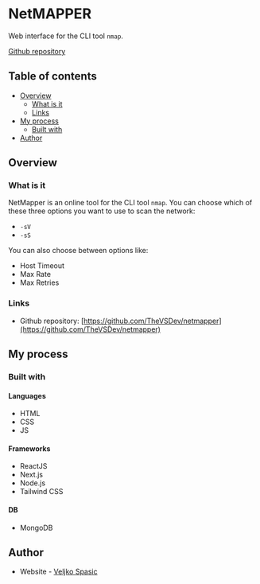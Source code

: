 # NetMAPPER

Web interface for the CLI tool `nmap`.

[Github repository](https://github.com/TheVSDev/netmapper)

## Table of contents

- [Overview](#overview)
  - [What is it](#what-is-it)
  - [Links](#links)
- [My process](#my-process)
  - [Built with](#built-with)
- [Author](#author)

## Overview

### What is it

NetMapper is an online tool for the CLI tool `nmap`. 
You can choose which of these three options you want to use to scan the network:
   - `-sV`
   - `-sS`

You can also choose between options like:
   - Host Timeout
   - Max Rate
   - Max Retries

### Links

- Github repository: [https://github.com/TheVSDev/netmapper](https://github.com/TheVSDev/netmapper)

## My process

### Built with

#### Languages
- HTML
- CSS
- JS

#### Frameworks
- ReactJS
- Next.js
- Node.js
- Tailwind CSS

#### DB
- MongoDB


## Author

- Website - [Veljko Spasic](https://veljkospasic.rf.gd)
